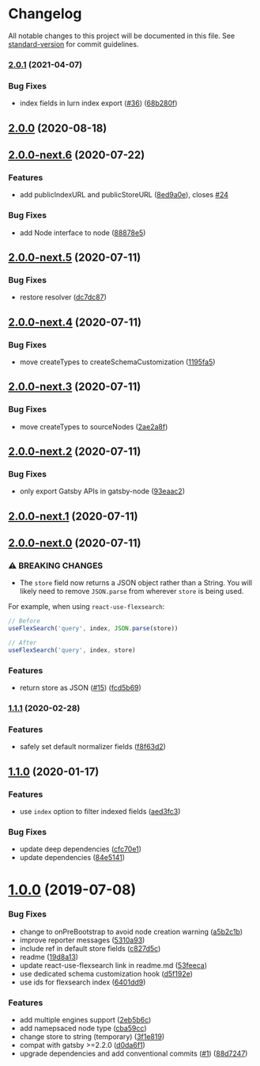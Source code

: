 # Changelog

All notable changes to this project will be documented in this file. See [standard-version](https://github.com/conventional-changelog/standard-version) for commit guidelines.

### [2.0.1](https://github.com/angeloashmore/gatsby-plugin-local-search/compare/v2.0.0...v2.0.1) (2021-04-07)


### Bug Fixes

* index fields in lurn index export ([#36](https://github.com/angeloashmore/gatsby-plugin-local-search/issues/36)) ([68b280f](https://github.com/angeloashmore/gatsby-plugin-local-search/commit/68b280f159f9cc84177184b5fac743f394b3463e))

## [2.0.0](https://github.com/angeloashmore/gatsby-plugin-local-search/compare/v2.0.0-next.6...v2.0.0) (2020-08-18)

## [2.0.0-next.6](https://github.com/angeloashmore/gatsby-plugin-local-search/compare/v2.0.0-next.5...v2.0.0-next.6) (2020-07-22)


### Features

* add publicIndexURL and publicStoreURL ([8ed9a0e](https://github.com/angeloashmore/gatsby-plugin-local-search/commit/8ed9a0e5dc0b254356e278ae5026822d8e2cdae0)), closes [#24](https://github.com/angeloashmore/gatsby-plugin-local-search/issues/24)


### Bug Fixes

* add Node interface to node ([88878e5](https://github.com/angeloashmore/gatsby-plugin-local-search/commit/88878e5543b883aae82b7ef310ad71c8d8e8e33d))

## [2.0.0-next.5](https://github.com/angeloashmore/gatsby-plugin-local-search/compare/v2.0.0-next.4...v2.0.0-next.5) (2020-07-11)


### Bug Fixes

* restore resolver ([dc7dc87](https://github.com/angeloashmore/gatsby-plugin-local-search/commit/dc7dc8792e02409686405189dd8074fbce03b1f8))

## [2.0.0-next.4](https://github.com/angeloashmore/gatsby-plugin-local-search/compare/v2.0.0-next.3...v2.0.0-next.4) (2020-07-11)


### Bug Fixes

* move createTypes to createSchemaCustomization ([1195fa5](https://github.com/angeloashmore/gatsby-plugin-local-search/commit/1195fa527fc11f9e2fb35c0323d5227f826dc7cb))

## [2.0.0-next.3](https://github.com/angeloashmore/gatsby-plugin-local-search/compare/v2.0.0-next.2...v2.0.0-next.3) (2020-07-11)


### Bug Fixes

* move createTypes to sourceNodes ([2ae2a8f](https://github.com/angeloashmore/gatsby-plugin-local-search/commit/2ae2a8fd416a3db26b59ad17eb8ddd60f19c6ab6))

## [2.0.0-next.2](https://github.com/angeloashmore/gatsby-plugin-local-search/compare/v2.0.0-next.1...v2.0.0-next.2) (2020-07-11)


### Bug Fixes

* only export Gatsby APIs in gatsby-node ([93eaac2](https://github.com/angeloashmore/gatsby-plugin-local-search/commit/93eaac263012ae16f77be4badf6540a4f2b06a89))

## [2.0.0-next.1](https://github.com/angeloashmore/gatsby-plugin-local-search/compare/v2.0.0-next.0...v2.0.0-next.1) (2020-07-11)

## [2.0.0-next.0](https://github.com/angeloashmore/gatsby-plugin-local-search/compare/v1.1.1...v2.0.0-next.0) (2020-07-11)


### ⚠ BREAKING CHANGES

* The `store` field now returns a JSON object rather than a String. You will likely need to remove `JSON.parse` from wherever `store` is being used.

For example, when using `react-use-flexsearch`:

```js
// Before
useFlexSearch('query', index, JSON.parse(store))

// After
useFlexSearch('query', index, store)
```

### Features

* return store as JSON ([#15](https://github.com/angeloashmore/gatsby-plugin-local-search/issues/15)) ([fcd5b69](https://github.com/angeloashmore/gatsby-plugin-local-search/commit/fcd5b69b39f6cca7ffcb1a31f5550c8658b0ca76))

### [1.1.1](https://github.com/angeloashmore/gatsby-plugin-local-search/compare/v1.1.0...v1.1.1) (2020-02-28)


### Features

* safely set default normalizer fields ([f8f63d2](https://github.com/angeloashmore/gatsby-plugin-local-search/commit/f8f63d2f3bdcdbc8b233eed3a5846f9754836d78))

## [1.1.0](https://github.com/angeloashmore/gatsby-plugin-local-search/compare/v1.0.0...v1.1.0) (2020-01-17)


### Features

* use `index` option to filter indexed fields ([aed3fc3](https://github.com/angeloashmore/gatsby-plugin-local-search/commit/aed3fc3ad61d30c899b5cca7e5d4d0df7fd1864a))


### Bug Fixes

* update deep dependencies ([cfc70e1](https://github.com/angeloashmore/gatsby-plugin-local-search/commit/cfc70e10fb3e4455e0e6c18390b24f5188733b1e))
* update dependencies ([84e5141](https://github.com/angeloashmore/gatsby-plugin-local-search/commit/84e5141aa7fa74f5740567e30706e38a6342123e))

# [1.0.0](https://github.com/angeloashmore/gatsby-plugin-local-search/compare/v0.1.4...v1.0.0) (2019-07-08)


### Bug Fixes

* change to onPreBootstrap to avoid node creation warning ([a5b2c1b](https://github.com/angeloashmore/gatsby-plugin-local-search/commit/a5b2c1b))
* improve reporter messages ([5310a93](https://github.com/angeloashmore/gatsby-plugin-local-search/commit/5310a93))
* include ref in default store fields ([c827d5c](https://github.com/angeloashmore/gatsby-plugin-local-search/commit/c827d5c))
* readme ([19d8a13](https://github.com/angeloashmore/gatsby-plugin-local-search/commit/19d8a13))
* update react-use-flexsearch link in readme.md ([53feeca](https://github.com/angeloashmore/gatsby-plugin-local-search/commit/53feeca))
* use dedicated schema customization hook ([d5f192e](https://github.com/angeloashmore/gatsby-plugin-local-search/commit/d5f192e))
* use ids for flexsearch index ([6401dd9](https://github.com/angeloashmore/gatsby-plugin-local-search/commit/6401dd9))


### Features

* add multiple engines support ([2eb5b6c](https://github.com/angeloashmore/gatsby-plugin-local-search/commit/2eb5b6c))
* add namepsaced node type ([cba59cc](https://github.com/angeloashmore/gatsby-plugin-local-search/commit/cba59cc))
* change store to string (temporary) ([3f1e819](https://github.com/angeloashmore/gatsby-plugin-local-search/commit/3f1e819))
* compat with gatsby >=2.2.0 ([d0da6f1](https://github.com/angeloashmore/gatsby-plugin-local-search/commit/d0da6f1))
* upgrade dependencies and add conventional commits ([#1](https://github.com/angeloashmore/gatsby-plugin-local-search/issues/1)) ([88d7247](https://github.com/angeloashmore/gatsby-plugin-local-search/commit/88d7247))
